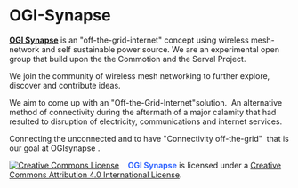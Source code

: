 # OGI-Synapse
<a href="http://ogisynapse.com"><strong>OGI Synapse</strong></a> is an "off-the-grid-internet" concept using wireless mesh-network and self sustainable power source. We are an experimental open group that build upon the the Commotion and the Serval Project.

We join the community of wireless mesh networking to further explore, discover and contribute ideas.

We aim to come up with an "Off-the-Grid-Internet"solution.  An alternative method of connectivity during the aftermath of a major calamity that had resulted to disruption of electricity, communications and internet services.

Connecting the unconnected and to have "Connectivity off-the-grid"  that is our goal at OGIsynapse .





<a href="http://creativecommons.org/licenses/by/4.0/" rel="license"><img src="https://i.creativecommons.org/l/by/4.0/88x31.png" alt="Creative Commons License" /></a>    <span style="color: #3366ff;"><strong>OGI Synapse</strong></span> is licensed under a <a href="http://creativecommons.org/licenses/by/4.0/" rel="license">Creative Commons Attribution 4.0 International License</a>.
